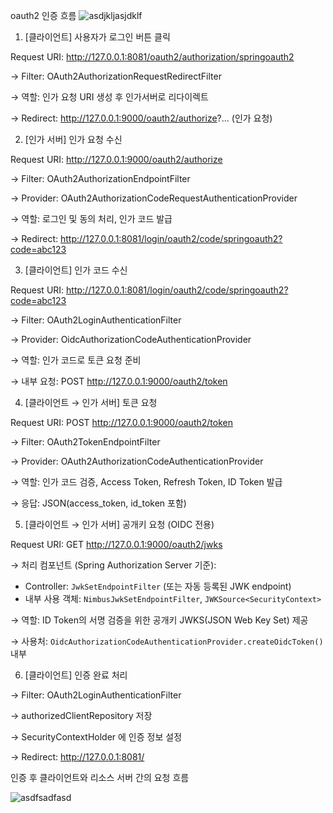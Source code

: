 
oauth2 인증 흐름
![asdjkljasjdklf](https://github.com/user-attachments/assets/954a9275-765d-4ee7-a6b2-eae969b09832)



1. [클라이언트] 사용자가 로그인 버튼 클릭

Request URI: http://127.0.0.1:8081/oauth2/authorization/springoauth2

→ Filter: OAuth2AuthorizationRequestRedirectFilter

→ 역할: 인가 요청 URI 생성 후 인가서버로 리다이렉트

→ Redirect: http://127.0.0.1:9000/oauth2/authorize?... (인가 요청)



2. [인가 서버] 인가 요청 수신


Request URI: http://127.0.0.1:9000/oauth2/authorize

→ Filter: OAuth2AuthorizationEndpointFilter

→ Provider: OAuth2AuthorizationCodeRequestAuthenticationProvider

→ 역할: 로그인 및 동의 처리, 인가 코드 발급

→ Redirect: http://127.0.0.1:8081/login/oauth2/code/springoauth2?code=abc123



3. [클라이언트] 인가 코드 수신
   
Request URI: http://127.0.0.1:8081/login/oauth2/code/springoauth2?code=abc123

→ Filter: OAuth2LoginAuthenticationFilter

→ Provider: OidcAuthorizationCodeAuthenticationProvider

→ 역할: 인가 코드로 토큰 요청 준비

→ 내부 요청: POST http://127.0.0.1:9000/oauth2/token



4. [클라이언트 → 인가 서버] 토큰 요청
   
Request URI: POST http://127.0.0.1:9000/oauth2/token

→ Filter: OAuth2TokenEndpointFilter

→ Provider: OAuth2AuthorizationCodeAuthenticationProvider

→ 역할: 인가 코드 검증, Access Token, Refresh Token, ID Token 발급

→ 응답: JSON(access_token, id_token 포함)


5. [클라이언트 → 인가 서버] 공개키 요청 (OIDC 전용)
    
Request URI: GET http://127.0.0.1:9000/oauth2/jwks

→ 처리 컴포넌트 (Spring Authorization Server 기준):

   - Controller: `JwkSetEndpointFilter` (또는 자동 등록된 JWK endpoint)
   - 내부 사용 객체: `NimbusJwkSetEndpointFilter`, `JWKSource<SecurityContext>`
     
→ 역할: ID Token의 서명 검증을 위한 공개키 JWKS(JSON Web Key Set) 제공

→ 사용처: `OidcAuthorizationCodeAuthenticationProvider.createOidcToken()` 내부



6. [클라이언트] 인증 완료 처리
    
→ Filter: OAuth2LoginAuthenticationFilter

→ authorizedClientRepository 저장

→ SecurityContextHolder 에 인증 정보 설정

→ Redirect: http://127.0.0.1:8081/


인증 후  클라이언트와 리소스 서버 간의 요청 흐름

![asdfsadfasd](https://github.com/user-attachments/assets/7c3038c4-797f-4af0-a275-036c94c5c9a1)








